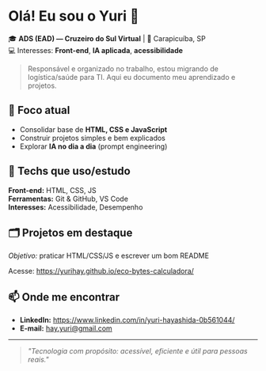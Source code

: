 # Olá! Eu sou o Yuri 👋

🎓 **ADS (EAD) — Cruzeiro do Sul Virtual** | 📍 Carapicuíba, SP  
💻 Interesses: **Front-end**, **IA aplicada**, **acessibilidade**
> Responsável e organizado no trabalho, estou migrando de logística/saúde para TI. Aqui eu documento meu aprendizado e projetos.

## 🔭 Foco atual
- Consolidar base de **HTML, CSS e JavaScript**
- Construir projetos simples e bem explicados
- Explorar **IA no dia a dia** (prompt engineering)

## 🧰 Techs que uso/estudo
**Front-end:** HTML, CSS, JS  
**Ferramentas:** Git & GitHub, VS Code  
**Interesses:** Acessibilidade, Desempenho
## 🗂️ Projetos em destaque
  _Objetivo:_ praticar HTML/CSS/JS e escrever um bom README

Acesse: https://yurihay.github.io/eco-bytes-calculadora/

## 📫 Onde me encontrar
- **LinkedIn:** https://www.linkedin.com/in/yuri-hayashida-0b561044/
- **E-mail:** hay.yuri@gmail.com

---

> _"Tecnologia com propósito: acessível, eficiente e útil para pessoas reais."_

